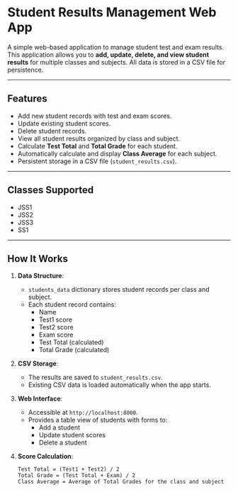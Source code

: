 # Student Results Management Web App

A simple web-based application to manage student test and exam results. This application allows you to **add, update, delete, and view student results** for multiple classes and subjects. All data is stored in a CSV file for persistence.

---

## Features

- Add new student records with test and exam scores.
- Update existing student scores.
- Delete student records.
- View all student results organized by class and subject.
- Calculate **Test Total** and **Total Grade** for each student.
- Automatically calculate and display **Class Average** for each subject.
- Persistent storage in a CSV file (`student_results.csv`).

---

## Classes Supported

- JSS1
- JSS2
- JSS3
- SS1

---

## How It Works

1. **Data Structure**:  
   - `students_data` dictionary stores student records per class and subject.
   - Each student record contains:
     - Name
     - Test1 score
     - Test2 score
     - Exam score
     - Test Total (calculated)
     - Total Grade (calculated)

2. **CSV Storage**:
   - The results are saved to `student_results.csv`.
   - Existing CSV data is loaded automatically when the app starts.

3. **Web Interface**:
   - Accessible at `http://localhost:8000`.
   - Provides a table view of students with forms to:
     - Add a student
     - Update student scores
     - Delete a student

4. **Score Calculation**:
   ```text
   Test Total = (Test1 + Test2) / 2
   Total Grade = (Test Total + Exam) / 2
   Class Average = Average of Total Grades for the class and subject
